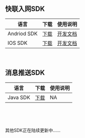 ## 快联入网SDK

| 语言          | 下载                                       | 使用说明                                     |
| ----------- | ---------------------------------------- | ---------------------------------------- |
| Andriod SDK | [下载](http://cdn.cnbj2.fds.api.mi-img.com/cdn/aiot/sdk/aiot_sdk_fastlink_android_v0.3.zip) | [开发文档](http://docs.opencloud.aqara.cn/sdk/android-sdk/) |
| IOS SDK     | [下载](http://cdn.cnbj2.fds.api.mi-img.com/cdn/aiot/sdk/aiot_sdk_fastlink_ios_v0.3.zip) | [开发文档](http://docs.opencloud.aqara.cn/sdk/ios-sdk/) |

&nbsp;

## 消息推送SDK

| 语言       | 下载                                       | 使用说明 |
| -------- | ---------------------------------------- | ---- |
| Java SDK | [下载](http://cdn.cnbj2.fds.api.mi-img.com/cdn/aiot/sdk/aiot_sdk_message_java.zip) | NA   |

&nbsp;

&nbsp;

其他SDK正在陆续更新中……